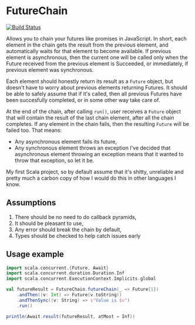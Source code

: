 # FutureChain

[![Build Status](https://travis-ci.org/michalrud/futurechain-scala.svg?branch=master)](https://travis-ci.org/michalrud/futurechain-scala)

Allows you to chain your futures like promises in JavaScript.
In short, each element in the chain gets the result from the previous element, and automatically
waits for that element to become available. If previous element is asynchronous, then the current one
will be called only when the Future received from the previous element is Succeeded, or immediately,
if previous element was synchronous.

Each element should honestly return its result as a `Future` object, but doesn't have to worry about
previous elements returning Futures. It should be able to safely assume that if it's called, then
all previous Futures have been succesfully completed, or in some other way take care of.

At the end of the chain, after calling `run()`, user receives a `Future` object that will contain the result of
the last chain element, after all the chain completes.
If any element in the chain fails, then the resulting `Future` will be failed too. That means:
 - Any asynchronous element fails its future,
 - Any synchronous element throws an exception
I've decided that asynchronous element throwing an exception means that it wanted to throw that exception, so let it be.

My first Scala project, so by default assume that it's shitty, unreliable and pretty much a carbon copy of how I would
do this in other languages I know.

## Assumptions

1. There should be no need to do callback pyramids,
2. It should be pleasant to use,
3. Any error should break the chain by default,
4. Types should be checked to help catch issues early

## Usage example

```scala
import scala.concurrent.{Future, Await}
import scala.concurrent.duration.Duration.Inf
import scala.concurrent.ExecutionContext.Implicits.global

val futureResult = FutureChain.futureChain(_ => Future{1})
    .andThen((v: Int) => Future(v.toString))
    .andThenSync((v: String) => s"Value is $v")
    .run()

println(Await.result(futureResult, atMost = Inf))
```